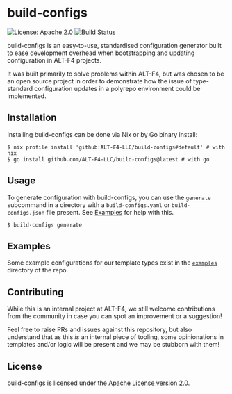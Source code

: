 # build-configs

[![License: Apache 2.0](https://img.shields.io/github/license/ALT-F4-LLC/build-configs)](./LICENSE)
[![Build Status](https://img.shields.io/github/actions/workflow/status/ALT-F4-LLC/build-configs/.github/workflows/flake.yaml)](https://github.com/ALT-F4-LLC/build-configs/actions)

build-configs is an easy-to-use, standardised configuration generator built to
ease development overhead when bootstrapping and updating configuration in
ALT-F4 projects.

It was built primarily to solve problems within ALT-F4, but was chosen to be an
open source project in order to demonstrate how the issue of type-standard
configuration updates in a polyrepo environment could be implemented.

## Installation

Installing build-configs can be done via Nix or by Go binary install:

```shell
$ nix profile install 'github:ALT-F4-LLC/build-configs#default' # with nix
$ go install github.com/ALT-F4-LLC/build-configs@latest # with go
```

## Usage

To generate configuration with build-configs, you can use the `generate`
subcommand in a directory with a `build-configs.yaml` or `build-configs.json`
file present. See [Examples](#examples) for help with this.

```shell
$ build-configs generate
```

## Examples

Some example configurations for our template types exist in the
[`examples`](./examples/) directory of the repo.

## Contributing

While this is an internal project at ALT-F4, we still welcome contributions from
the community in case you can spot an improvement or a suggestion!

Feel free to raise PRs and issues against this repository, but also understand
that as this _is_ an internal piece of tooling, some opinionations in templates
and/or logic will be present and we may be stubborn with them!

## License

build-configs is licensed under the [Apache License version 2.0](./LICENSE).
